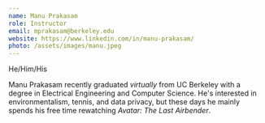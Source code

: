 ```yaml
---
name: Manu Prakasam
role: Instructor
email: mprakasam@berkeley.edu
website: https://www.linkedin.com/in/manu-prakasam/
photo: /assets/images/manu.jpeg
---
```

He/Him/His


Manu Prakasam recently graduated *virtually* from UC Berkeley with a degree in Electrical Engineering and Computer Science. He's interested in environmentalism, tennis, and data privacy, but these days he mainly spends his free time rewatching *Avatar: The Last Airbender*. 
